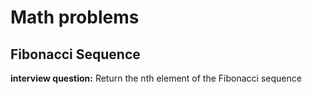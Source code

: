 # Math problems 

## Fibonacci Sequence
**interview question:** Return the nth element of the Fibonacci sequence 

